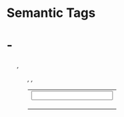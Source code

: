 # Semantic Tags
<h1> - <h6>
<p>
<a>
<ul>, <ol>
<table>, <tr>, <td>
<img>
<form>
<input>
<audio>
<video>
<canvas>


# Structure
<html>
<head>
<body>
<aside>
<main>
<footer>
<article>
<section>


# Formatting
<b>
<i>
<u>
<strong>
<em>
<sup>
<sub>
<pre>
<code>



# What is Tags & What is Element ?


    <h1></h1>             ----->  Tag

    <h1>Content</h1>      ----->  Element





